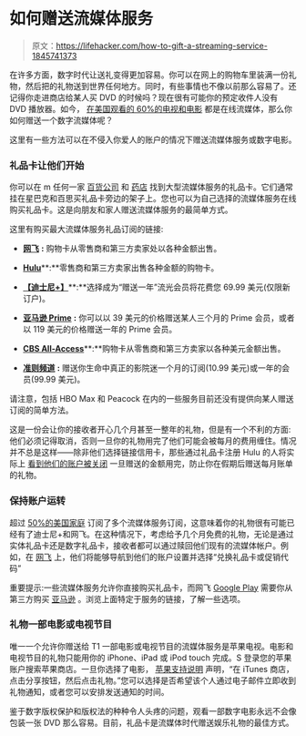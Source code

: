 # 如何赠送流媒体服务

> 原文：<https://lifehacker.com/how-to-gift-a-streaming-service-1845741373>

在许多方面，数字时代让送礼变得更加容易。你可以在网上的购物车里装满一份礼物，然后把的礼物送到世界任何地方。同时，有些事情也不像以前那么容易了。还记得你走进商店给某人买 DVD 的时候吗？现在很有可能你的预定收件人没有 DVD 播放器。如今， [在美国观看的 60%的电视和电影](https://www.statista.com/topics/1594/streaming/) 都是在线流媒体，那么你如何赠送一个数字流媒体呢？



这里有一些方法可以在不侵入你爱人的账户的情况下赠送流媒体服务或数字电影。

### 礼品卡让他们开始

你可以在 m 任何一家 [百货公司](https://www.target.com/s?searchTerm=netflix+gift+card&category=0%7CAll%7Cmatchallpartial%7Call+categories&tref=typeahead%7Cterm%7C0%7Cnetflix+gift+card%7C%7C%7C%7Cservice%7C8%7C%7C%7Ccontext_v2&searchRawTerm=netfli) 和 [药店](https://firstquarterfinance.com/gift-cards-at-cvs/) 找到大型流媒体服务的礼品卡。它们通常挂在星巴克和百思买礼品卡旁边的架子上。您也可以为自己选择的流媒体服务在线购买礼品卡。这是向朋友和家人赠送流媒体服务的最简单方式。

这里有购买最大流媒体服务礼品订阅的链接:

*   [**网飞**](https://www.netflix.com/gift-cards) **:** 购物卡从零售商和第三方卖家处以各种金额出售。
*   [**Hulu**](https://www.giftcards.com/hulu-gift-card)**:**零售商和第三方卖家出售各种金额的购物卡。
*   [**【迪士尼+】**](https://www.disneyplus.com/welcome/gift-subscription)**:**选择成为“赠送一年”流光会员将花费您 69.99 美元(仅限新订户)。
*   [**亚马逊 Prime**](https://www.amazon.com/gp/prime/pipeline/prime_gifting_landing?asc_campaign=InlineText&asc_refurl=https://lifehacker.com/how-to-gift-a-streaming-service-1845741373&asc_source=&tag=kinjalifehackerlink-20) **:** 你可以以 39 美元的价格赠送某人三个月的 Prime 会员，或者以 119 美元的价格赠送一年的 Prime 会员。

*   [**CBS All-Access**](https://www.cbs.com/recommended/news/1007926/get-your-own-cbs-all-access-gift-card-today/?cbsclick=XpFxSy38wxyOTsqwUx0Mo38XUkEwU7SJyWAB3Y0&vndid=10078&clickid=10078&sharedid=decider.com&ftag=PPM-09-10aag1f)**:**购物卡从零售商和第三方卖家以各种美元金额出售。
*   [**准则频道**](https://www.criterionchannel.com/checkout/subscribe/gift) **:** 赠送你生命中真正的影院迷一个月的订阅(10.99 美元)或一年的会员(99.99 美元)。

请注意，包括 HBO Max 和 Peacock 在内的一些服务目前还没有提供向某人赠送订阅的简单方法。

这是一份会让你的接收者开心几个月甚至一整年的礼物，但是有一个不利的方面:他们必须记得取消，否则一旦你的礼物用完了他们可能会被每月的费用缠住。情况并不总是这样——除非他们选择链接信用卡，那些通过礼品卡注册 Hulu 的人将实际上 [看到他们的账户被关闭](https://help.hulu.com/s/article/gift-cards?language=en_US) 一旦赠送的金额用完，防止你在假期后赠送每月账单的礼物。

### 保持账户运转

超过 [50%的美国家庭](https://deadline.com/2020/08/more-than-half-of-u-s-households-now-subscribe-to-multiple-streaming-services-study-1203025747/) 订阅了多个流媒体服务订阅，这意味着你的礼物很有可能已经有了迪士尼+和网飞。在这种情况下，考虑给予几个月免费的礼物，无论是通过实体礼品卡还是数字礼品卡，接收者都可以通过赎回他们现有的流媒体帐户。例如，在 [网飞](https://help.netflix.com/en/node/32950) 上，他们将能够导航到他们的账户设置并选择“兑换礼品卡或促销代码”

重要提示:一些流媒体服务允许你直接购买礼品卡，而网飞 [Google Play](https://play.google.com/about/giftcards/#retailers) 需要你从第三方购买 [亚马逊](https://www.amazon.com/Gift-Cards-Netflix/s?asc_campaign=InlineText&asc_refurl=https://lifehacker.com/how-to-gift-a-streaming-service-1845741373&asc_source=&rh=n:2864196011,p_89:Netflix&tag=kinjalifehackerlink-20) 。浏览上面特定于服务的链接，了解一些选项。

### 礼物一部电影或电视节目

唯一一个允许你赠送给 T1 一部电影或电视节目的流媒体服务是苹果电视。电影和电视节目的礼物只能用你的 iPhone、iPad 或 iPod touch 完成。S 登录您的苹果账户搜索苹果商店。一旦你选择了电影， [苹果支持说明](https://support.apple.com/en-us/HT201783#giftios) 声明，“在 iTunes 商店，点击分享按钮，然后点击礼物。”您可以选择是否希望该个人通过电子邮件立即收到礼物通知，或者您可以安排发送通知的时间。

鉴于数字版权保护和版权法的种种令人头疼的问题，观看一部数字电影永远不会像包装一张 DVD 那么容易。目前，礼品卡是流媒体时代赠送娱乐礼物的最佳方式。